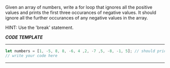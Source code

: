 Given an array of numbers, write a for loop that ignores all the positive  values and  prints the first three occurances of negative values. It should ignore all the further occurances of any negative values in the array.

HINT: Use the 'break' statement.

***CODE TEMPLATE***
**********************
```js
let numbers = [1, -5, 8, 8, -6, 4 ,2, -7 ,5, -8, -1, 5]; // should print -5 -6 -7
// write your code here
```
**********************
